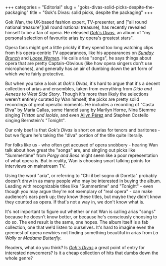 +++
categories = "Editorial"
slug = "goks-divas-solid-picks-despite-the-packaging"
title = "Gok&#039;s Divas: solid picks, despite the packaging"
+++

Gok Wan, the UK-based fashion expert, TV-presenter, and ["all round national treasure"](all round national treasure), has recently revealed himself to be a fan of opera. He released [*Gok's Divas*](https://itunes.apple.com/gb/album/goks-divas/id1201354077?i=1201356149&app=music), an album of "my personal selection of favourite arias by opera's greatest stars".

Opera fans might get a little prickly if they spend too long watching clips from his opera-centric TV appearances, like his appearances on [*Sunday Brunch*](http://metro.co.uk/2017/03/12/gok-wan-gets-on-viewers-wicks-with-patronising-chat-about-opera-on-sunday-brunch-6504979/) and [*Loose Women*](https://www.youtube.com/watch?v=zDmbL5UcaqI). He calls arias "songs", he says things about opera that are pretty Captain-Obvious (like how opera singers don't use microphones), and generally has an air of dumbing down the art form of which we're fairly protective.

But when you take a look at *Gok's Divas*, it's hard to argue that it's a decent collection of arias and ensembles, taken from everything from *Dido and Aeneas* to *West Side Story*. Though it's more than likely the selections weren't entirely curated by Wan himself, the picks are pretty solid recordings of great operatic moments. He includes a recording of "Casta Diva" by Maria Callas, some Handel sung by Marilyn Horne, Nina Stemme singing *Tristan und Isolde*, and even [Ailyn Pérez](/talking-with-singers-ailyn-perez/) and Stephen Costello singing Bernstein's "Tonight".

Our only beef is that *Gok's Divas* is short on arias for tenors and baritones - but we figure he's taking the "diva" portion of the title quite literally.

For folks like us - who often get accused of opera snobbery - hearing Wan talk about how great the "songs" are, and singling out picks like "Summertime" from *Porgy and Bess* might seem like a poor representation of what opera is. But in reality, Wan is choosing smart talking points for interviews on mainstream TV. 

Using the word "aria", or referring to "Chi il bel sogno di Doretta" probably doesn't draw in as many people who may be interested in buying the album. Leading with recognizable titles like "Summertime" and "Tonight" - even though you may argue they're not exemplary of "real opera" - can make audience's ears perk up; they know these titles, but maybe they didn't know they counted as opera. If that's not a way in, we don't know what is.

It's not important to figure out whether or not Wan is calling arias "songs" because he doesn't know better, or because he's consciously choosing to do so. The end result is the same, one hopes. The album itself is a fab collection, one that we'd listen to ourselves. It's hard to imagine even the greenest of opera newbies not finding something beautiful in arias from *La Wally* or *Madama Butterfly*.

Readers, what do you think? Is [*Gok's Divas*](https://itunes.apple.com/gb/album/goks-divas/id1201354077?i=1201356149&app=music) a great point of entry for interested newcomers? Is it a cheap collection of hits that dumbs down the whole genre?

